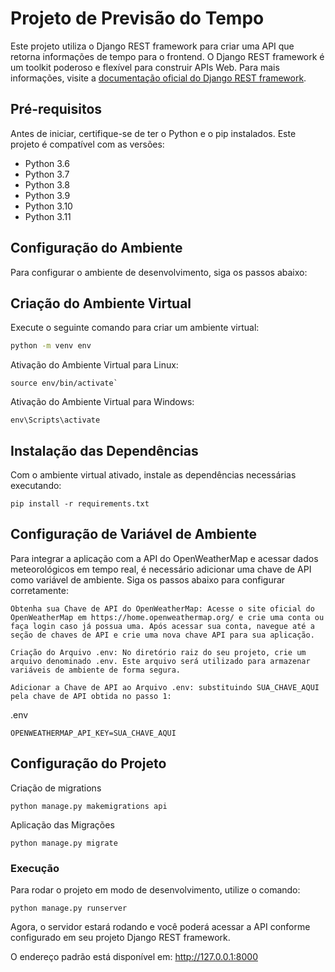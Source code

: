 # Projeto de Previsão do Tempo

Este projeto utiliza o Django REST framework para criar uma API que retorna informações de tempo para o frontend. O Django REST framework é um toolkit poderoso e flexível para construir APIs Web. Para mais informações, visite a [documentação oficial do Django REST framework](https://www.django-rest-framework.org/).

## Pré-requisitos

Antes de iniciar, certifique-se de ter o Python e o pip instalados. Este projeto é compatível com as versões:

- Python 3.6
- Python 3.7
- Python 3.8
- Python 3.9
- Python 3.10
- Python 3.11

## Configuração do Ambiente

Para configurar o ambiente de desenvolvimento, siga os passos abaixo:

## **Criação do Ambiente Virtual**

   Execute o seguinte comando para criar um ambiente virtual:

   ```bash
   python -m venv env
   ```

Ativação do Ambiente Virtual para Linux:
```
source env/bin/activate`
```


Ativação do Ambiente Virtual para Windows:
```
env\Scripts\activate
```

## Instalação das Dependências
Com o ambiente virtual ativado, instale as dependências necessárias executando:

```
pip install -r requirements.txt
```

## Configuração de Variável de Ambiente

Para integrar a aplicação com a API do OpenWeatherMap e acessar dados meteorológicos em tempo real, é necessário adicionar uma chave de API como variável de ambiente. Siga os passos abaixo para configurar corretamente:

    Obtenha sua Chave de API do OpenWeatherMap: Acesse o site oficial do OpenWeatherMap em https://home.openweathermap.org/ e crie uma conta ou faça login caso já possua uma. Após acessar sua conta, navegue até a seção de chaves de API e crie uma nova chave API para sua aplicação.

    Criação do Arquivo .env: No diretório raiz do seu projeto, crie um arquivo denominado .env. Este arquivo será utilizado para armazenar variáveis de ambiente de forma segura.

    Adicionar a Chave de API ao Arquivo .env: substituindo SUA_CHAVE_AQUI pela chave de API obtida no passo 1:

.env
```
OPENWEATHERMAP_API_KEY=SUA_CHAVE_AQUI
```

## Configuração do Projeto

Criação de migrations

```
python manage.py makemigrations api
```

Aplicação das Migrações
```
python manage.py migrate
```

### Execução

Para rodar o projeto em modo de desenvolvimento, utilize o comando:

```
python manage.py runserver
```

Agora, o servidor estará rodando e você poderá acessar a API conforme configurado em seu projeto Django REST framework.

O endereço padrão está disponível em: http://127.0.0.1:8000